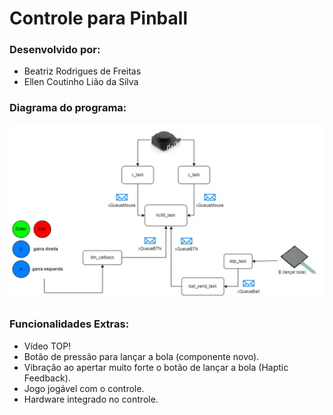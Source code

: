 # Controle para Pinball

### Desenvolvido por:
- Beatriz Rodrigues de Freitas
- Ellen Coutinho Lião da Silva

### Diagrama do programa:
![](img/diagrama-pinball.png)

### Funcionalidades Extras:

- Vídeo TOP!
- Botão de pressão para lançar a bola (componente novo).
- Vibração ao apertar muito forte o botão de lançar a bola (Haptic Feedback).
- Jogo jogável com o controle.
- Hardware integrado no controle.